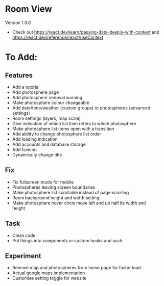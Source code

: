 # Room View
Version 1.0.0

- Check out https://react.dev/learn/passing-data-deeply-with-context and https://react.dev/reference/react/useContext

# To Add:

## Features
- Add a tutorial
- Add photosphere page
- Add photosphere removal warning
- Make photosphere colour changeable
- Add date/time/weather (custom groups) to photospheres (advanced settings)
- Room settings (layers, map scale)
- Give indication of which list item refers to which photosphere
- Make photosphere list items open with a transition
- Add ability to change photosphere list order
- Add loading indication
- Add accounts and database storage
- Add favicon
- Dynamically change title

## Fix
- Fix fullscreen mode for mobile
- Photospheres leaving screen boundaries
- Make photosphere list scrollable instead of page scrolling
- Room background height and width setting
- Make photosphere hover circle move left and up half its width and height

## Task
- Clean code
- Put things into components or custom hooks and such

## Experiment
- Remove map and photospheres from home page for faster load
- Actual google maps implementation
- Customise setting toggle for website

